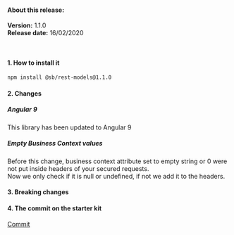 #### About this release:

**Version:** 1.1.0  
**Release date:** 16/02/2020

<br>

#### 1. How to install it

```bash
npm install @sb/rest-models@1.1.0
```

#### 2. Changes

##### Angular 9
This library has been updated to Angular 9

##### Empty Business Context values
Before this change, business context attribute set to empty string or 0 were not put inside headers of your secured requests.  
Now we only check if it is null or undefined, if not we add it to the headers.

#### 3. Breaking changes

#### 4. The commit on the starter kit

[Commit](https://innersource.soprasteria.com/sopra-banking-technical-architecture/sb-angular/sbng-starter-kit/-/commit/2638725700f836c6e42ee2d6b935699b3523d23e)

